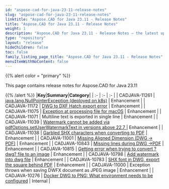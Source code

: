 ```yaml
---
id: "aspose-cad-for-java-23-11-release-notes"
slug: "aspose-cad-for-java-23-11-release-notes"
linktitle: "Aspose.CAD for Java 23.11 - Release Notes"
title: "Aspose.CAD for Java 23.11 - Release Notes"
weight: 1
description: "Aspose.CAD for Java 23.11 - Release Notes – the latest updates and fixes."
type: "repository"
layout: "release"
hideChildren: false
toc: false
family_listing_page_title: "Aspose.CAD for Java 23.11 - Release Notes"
menuItemWithNoContent: false
---
```


{{% alert color = "primary" %}}

This page contains release notes for Aspose.CAD for Java 23.11

{{% /alert %}}
|**Key**|**Summary**|**Category**|
| :- | :- | :- |
| CADJAVA-11261 | [java.lang.NullPointerException (deployed on k8s)](https://forum.aspose.com/t/com-aspose-cad-internal-fy-c-a-unknown-source/271787) | Enhancement |
| CADJAVA-11172 | [DWG to DXF Hatch export error](https://forum.aspose.com/t/java-cad-dwg/267611) | Enhancement |
| CADJAVA-11075 | [Exception at processing file for macOS](https://forum.aspose.com/t/aspose-cad-java/264959) | Enhancement |
| CADJAVA-11071 | Multiline text is exported in single line | Enhancement |
| CADJAVA-11039 | [Watermark cannot be added via pdfOptions.setUserWatermarkText in versions above 22.7  ](https://forum.aspose.com/t/watermark-cannot-be-added-via-pdfoptions-setuserwatermarktext-in-versions-above-22-7/263657) | Enhancement |
| CADJAVA-11038 | [ Garbled SHX characters when converting to PDF](https://forum.aspose.com/t/aspose-cad-for-java-pdf/262762) | Enhancement |
| CADJAVA-11001 | [Missing Aligned Dimension (DWG -> PDF)](https://forum.aspose.com/t/missing-some-aligned-dimension-when-converting-from-dwg-to-pdf/249450) | Enhancement |
| CADJAVA-10843 | [Missing lines during DWG ->PDF](https://forum.aspose.com/t/dwg-pdf/256053) | Enhancement |
| CADJAVA-10815 | [Getting error when trying to convert ?dwg? file to an image](https://forum.aspose.com/t/getting-error-when-trying-to-convert-dwg-file-to-an-image/255007) | Enhancement |
| CADJAVA-10798 | [Add watermark into dwg file](https://forum.aspose.com/t/add-watermark-into-dwg-file/254776) | Enhancement |
| CADJAVA-10783 | [SHX font in DWG, export the square behind PDF](https://forum.aspose.com/t/dwg-shx-pdf/253303) | Enhancement |
| CADJAVA-11000 | Exception throws when saving DWFX document as JPEG image | Enhancement |
| CADJAVA-10276 | [Docker DWG to PNG: What environment needs to be configured](https://forum.aspose.com/t/docker-dwg-to-png-what-environment-needs-to-be-configured/233319/9) | Internal |
